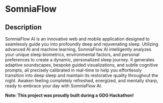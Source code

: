 # SomniaFlow
## Description
SomniaFlow AI is an innovative web and mobile application designed to seamlessly guide you into profoundly deep and rejuvenating sleep. Utilizing advanced AI and machine learning, SomniaFlow AI intelligently analyzes your unique sleep biometrics, environmental factors, and personal preferences to create a dynamic, personalized sleep journey. It generates adaptive soundscapes, bespoke guided visualizations, and subtle cognitive prompts, all precisely calibrated in real-time to help you effortlessly transition into deep sleep and maintain its restorative quality throughout the night. Awaken feeling completely refreshed, energized, and mentally sharp, ready to embrace your day with SomniaFlow AI.

**Note: This project was proudly built during a GDG Hackathon!**
